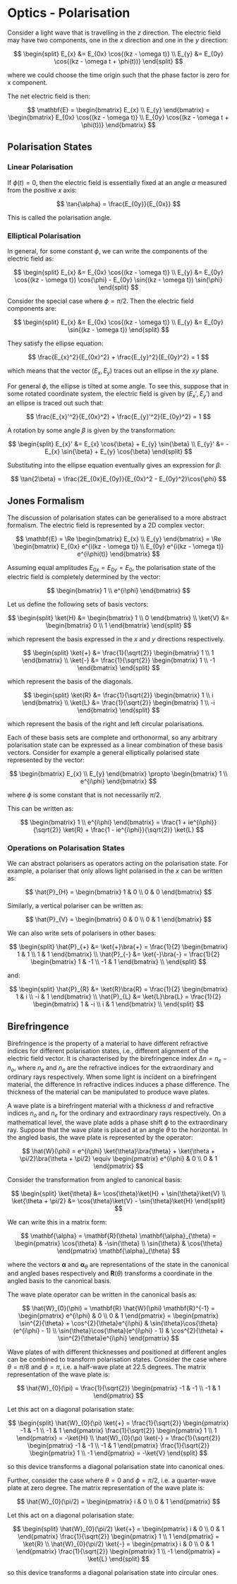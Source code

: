 # Optics - Polarisation

Consider a light wave that is travelling in the $z$ direction. The electric field may have two components, one in the $x$ direction and one in the $y$ direction:

$$
\begin{split}
E_{x} &= E_{0x} \cos{(kz - \omega t)} \\
E_{y} &= E_{0y} \cos{(kz - \omega t + \phi(t))}
\end{split}
$$

where we could choose the time origin such that the phase factor is zero for x component.

The net electric field is then:

$$
\mathbf{E} = \begin{bmatrix} E_{x} \\ E_{y} \end{bmatrix} = \begin{bmatrix} E_{0x} \cos{(kz - \omega t)} \\ E_{0y} \cos{(kz - \omega t + \phi(t))} \end{bmatrix}
$$

## Polarisation States

### Linear Polarisation

If $\phi(t) = 0$, then the electric field is essentially fixed at an angle $\alpha$ measured from the positive $x$ axis:

$$
\tan{\alpha} = \frac{E_{0y}}{E_{0x}}
$$

This is called the polarisation angle.

### Elliptical Polarisation

In general, for some constant $\phi$, we can write the components of the electric field as:

$$
\begin{split}
E_{x} &= E_{0x} \cos{(kz - \omega t)} \\
E_{y} &= E_{0y} \cos{(kz - \omega t}) \cos{\phi} - E_{0y} \sin{(kz - \omega t}) \sin{\phi}
\end{split}
$$

Consider the special case where $\phi = \pi/2$. Then the electric field components are:

$$
\begin{split}
E_{x} &= E_{0x} \cos{(kz - \omega t)} \\
E_{y} &= E_{0y} \sin{(kz - \omega t})
\end{split}
$$

They satisfy the ellipse equation:

$$
\frac{E_{x}^2}{E_{0x}^2} + \frac{E_{y}^2}{E_{0y}^2} = 1
$$

which means that the vector $(E_{x}, E_{y})$ traces out an ellipse in the $xy$ plane.

For general $\phi$, the ellipse is tilted at some angle. To see this, suppose that in some rotated coordinate system, the electric field is given by $(E_{x}', E_{y}')$ and an ellipse is traced out such that:

$$
\frac{E_{x}'^2}{E_{0x}^2} + \frac{E_{y}'^2}{E_{0y}^2} = 1
$$

A rotation by some angle $\beta$ is given by the transformation:

$$
\begin{split}
E_{x}' &= E_{x} \cos{\beta} + E_{y} \sin{\beta} \\
E_{y}' &= -E_{x} \sin{\beta} + E_{y} \cos{\beta}
\end{split}
$$

Substituting into the ellipse equation eventually gives an expression for $\beta$:

$$
\tan{2\beta} = \frac{2E_{0x}E_{0y}}{E_{0x}^2 - E_{0y}^2}\cos{\phi}
$$

## Jones Formalism

The discussion of polarisation states can be generalised to a more abstract formalism. The electric field is represented by a 2D complex vector:

$$
\mathbf{E} = \Re \begin{bmatrix} E_{x} \\ E_{y} \end{bmatrix} = \Re \begin{bmatrix} E_{0x} e^{i(kz - \omega t)} \\ E_{0y} e^{i(kz - \omega t)} e^{i\phi(t)} \end{bmatrix}
$$

Assuming equal amplitudes $E_{0x} = E_{0y} = E_{0}$, the polarisation state of the electric field is completely determined by the vector:

$$
\begin{bmatrix} 1 \\ e^{i\phi} \end{bmatrix}
$$

Let us define the following sets of basis vectors:

$$
\begin{split}
\ket{H} &= \begin{bmatrix} 1 \\ 0 \end{bmatrix} \\
\ket{V} &= \begin{bmatrix} 0 \\ 1 \end{bmatrix}
\end{split}
$$

which represent the basis expressed in the $x$ and $y$ directions respectively.

$$
\begin{split}
\ket{+} &= \frac{1}{\sqrt{2}} \begin{bmatrix} 1 \\ 1 \end{bmatrix} \\
\ket{-} &= \frac{1}{\sqrt{2}} \begin{bmatrix} 1 \\ -1 \end{bmatrix}
\end{split}
$$

which represent the basis of the diagonals.

$$
\begin{split}
\ket{R} &= \frac{1}{\sqrt{2}} \begin{bmatrix} 1 \\ i \end{bmatrix} \\
\ket{L} &= \frac{1}{\sqrt{2}} \begin{bmatrix} 1 \\ -i \end{bmatrix}
\end{split}
$$

which represent the basis of the right and left circular polarisations.

Each of these basis sets are complete and orthonormal, so any arbitrary polarisation state can be expressed as a linear combination of these basis vectors. Consider for example a general elliptically polarised state represented by the vector:

$$
\begin{bmatrix} E_{x} \\ E_{y} \end{bmatrix} \propto \begin{bmatrix} 1 \\  e^{i\phi} \end{bmatrix}
$$

where $\phi$ is some constant that is not necessarily $\pi/2$.

This can be written as:

$$
\begin{bmatrix} 1 \\  e^{i\phi} \end{bmatrix} = \frac{1 + ie^{i\phi}}{\sqrt{2}} \ket{R} + \frac{1 - ie^{i\phi}}{\sqrt{2}} \ket{L}
$$

### Operations on Polarisation States

We can abstract polarisers as operators acting on the polarisation state. For example, a polariser that only allows light polarised in the $x$ can be written as:

$$
\hat{P}_{H} = \begin{bmatrix} 1 & 0 \\ 0 & 0 \end{bmatrix}
$$

Similarly, a vertical polariser can be written as:

$$
\hat{P}_{V} = \begin{bmatrix} 0 & 0 \\ 0 & 1 \end{bmatrix}
$$

We can also write sets of polarisers in other bases:

$$
\begin{split}
\hat{P}_{+} &= \ket{+}\bra{+} = \frac{1}{2} \begin{bmatrix} 1 & 1 \\ 1 & 1 \end{bmatrix} \\
\hat{P}_{-} &= \ket{-}\bra{-} = \frac{1}{2} \begin{bmatrix} 1 & -1 \\ -1 & 1 \end{bmatrix} \\
\end{split}
$$

and:

$$
\begin{split}
\hat{P}_{R} &= \ket{R}\bra{R} = \frac{1}{2} \begin{bmatrix} 1 & i \\ -i & 1 \end{bmatrix} \\
\hat{P}_{L} &= \ket{L}\bra{L} = \frac{1}{2} \begin{bmatrix} 1 & -i \\ i & 1 \end{bmatrix} \\
\end{split}
$$

## Birefringence

Birefringence is the property of a material to have different refractive indices for different polarisation states, i.e., different alignment of the electric field vector. It is characterised by the birefringence index $\Delta n = n_{e} - n_{o}$, where $n_{e}$ and $n_{o}$ are the refractive indices for the extraordinary and ordinary rays respectively. When some light is incident on a birefringent material, the difference in refractive indices induces a phase difference. The thickness of the material can be manipulated to produce wave plates.

A wave plate is a birefringent material with a thickness $d$ and refractive indices $n_{o}$ and $n_{e}$ for the ordinary and extraordinary rays respectively. On a mathematical level, the wave plate adds a phase shift $\phi$ to the extraordinary ray. Suppose that the wave plate is placed at an angle $\theta$ to the horizontal. In the angled basis, the wave plate is represented by the operator:

$$
\hat{W}(\phi) = e^{i\phi} \ket{\theta}\bra{\theta} + \ket{\theta + \pi/2}\bra{\theta + \pi/2} \equiv \begin{pmatrix} e^{i\phi} & 0 \\ 0 & 1 \end{pmatrix}
$$

Consider the transformation from angled to canonical basis:

$$
\begin{split}
    \ket{\theta} &= \cos{\theta}\ket{H} + \sin{\theta}\ket{V} \\
    \ket{\theta + \pi/2} &= \cos{\theta}\ket{V} - \sin{\theta}\ket{H}
\end{split}
$$

We can write this in a matrix form:

$$
\mathbf{\alpha} = \mathbf{R}(\theta) \mathbf{\alpha}_{\theta} = \begin{pmatrix} \cos{\theta} & -\sin{\theta} \\ \sin{\theta} & \cos{\theta} \end{pmatrix} \mathbf{\alpha}_{\theta}
$$

where the vectors $\mathbf{\alpha}$ and $\mathbf{\alpha}_{\theta}$ are representations of the state in the canonical and angled bases respectively and $\mathbf{R}(\theta)$ transforms a coordinate in the angled basis to the canonical basis.

The wave plate operator can be written in the canonical basis as:

$$
\hat{W}_{0}(\phi) = \mathbf{R} \hat{W}(\phi) \mathbf{R}^{-1} = \begin{pmatrix} e^{i\phi} & 0 \\ 0 & 1 \end{pmatrix} =
\begin{pmatrix}
    \sin^{2}{\theta} + \cos^{2}{\theta}e^{i\phi} & \sin{\theta}\cos{\theta}(e^{i\phi} - 1) \\
    \sin{\theta}\cos{\theta}(e^{i\phi} - 1) & \cos^{2}{\theta} + \sin^{2}{\theta}e^{i\phi}
\end{pmatrix}
$$

Wave plates of with different thicknesses and positioned at different angles can be combined to transform polarisation states. Consider the case where $\theta = \pi/8$ and $\phi = \pi$, i.e. a half-wave plate at 22.5 degrees. The matrix representation of the wave plate is:

$$
\hat{W}_{0}(\pi) = \frac{1}{\sqrt{2}} \begin{pmatrix} -1 & -1 \\ -1 & 1 \end{pmatrix}
$$

Let this act on a diagonal polarisation state:

$$
\begin{split}
    \hat{W}_{0}(\pi) \ket{+} = \frac{1}{\sqrt{2}} \begin{pmatrix} -1 & -1 \\ -1 & 1 \end{pmatrix} \frac{1}{\sqrt{2}} \begin{pmatrix} 1 \\ 1 \end{pmatrix} = -\ket{H} \\
    \hat{W}_{0}(\pi) \ket{-} = \frac{1}{\sqrt{2}} \begin{pmatrix} -1 & -1 \\ -1 & 1 \end{pmatrix} \frac{1}{\sqrt{2}} \begin{pmatrix} 1 \\ -1 \end{pmatrix} = -\ket{V}
\end{split}
$$

so this device transforms a diagonal polarisation state into canonical ones.

Further, consider the case where $\theta = 0$ and $\phi = \pi/2$, i.e. a quarter-wave plate at zero degree. The matrix representation of the wave plate is:

$$
\hat{W}_{0}(\pi/2) = \begin{pmatrix} i & 0 \\ 0 & 1 \end{pmatrix}
$$

Let this act on a diagonal polarisation state:

$$
\begin{split}
    \hat{W}_{0}(\pi/2) \ket{+} = \begin{pmatrix} i & 0 \\ 0 & 1 \end{pmatrix} \frac{1}{\sqrt{2}} \begin{pmatrix} 1 \\ 1 \end{pmatrix} = \ket{R} \\
    \hat{W}_{0}(\pi/2) \ket{-} = \begin{pmatrix} i & 0 \\ 0 & 1 \end{pmatrix} \frac{1}{\sqrt{2}} \begin{pmatrix} 1 \\ -1 \end{pmatrix} = \ket{L}
\end{split}
$$

so this device transforms a diagonal polarisation state into circular ones.
